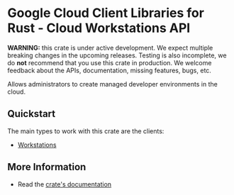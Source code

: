 # Google Cloud Client Libraries for Rust - Cloud Workstations API

<!-- Code generated by sidekick. DO NOT EDIT. -->

**WARNING:** this crate is under active development. We expect multiple breaking
changes in the upcoming releases. Testing is also incomplete, we do **not**
recommend that you use this crate in production. We welcome feedback about the
APIs, documentation, missing features, bugs, etc.

Allows administrators to create managed developer environments in the cloud.

## Quickstart

The main types to work with this crate are the clients:

* [Workstations]

## More Information

* Read the [crate's documentation](https://docs.rs/google-cloud-workstations-v1/latest/google-cloud-workstations-v1)

[Workstations]: https://docs.rs/google-cloud-workstations-v1/latest/google_cloud_workstations_v1/client/struct.Workstations.html
